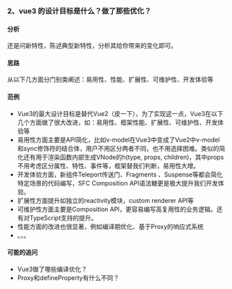 ### 2、vue3 的设计目标是什么？做了那些优化？
#### 分析
还是问新特性，陈述典型新特性，分析其给你带来的变化即可。

#### 思路
从以下几方面分门别类阐述：易用性、性能、扩展性、可维护性、开发体验等

#### 范例
- Vue3的最大设计目标是替代Vue2（皮一下），为了实现这一点，Vue3在以下几个方面做了很大改进，如：易用性、框架性能、扩展性、可维护性、开发体验等
- 易用性方面主要是API简化，比如v-model在Vue3中变成了Vue2中v-model和sync修饰符的结合体，用户不用区分两者不同，也不用选择困难。类似的简化还有用于渲染函数内部生成VNode的h(type, props, children)，其中props不用考虑区分属性、特性、事件等，框架替我们判断，易用性大增。
- 开发体验方面，新组件Teleport传送门、Fragments 、Suspense等都会简化特定场景的代码编写，SFC Composition API语法糖更是极大提升我们开发体验。
- 扩展性方面提升如独立的reactivity模块，custom renderer API等
- 可维护性方面主要是Composition API，更容易编写高复用性的业务逻辑。还有对TypeScript支持的提升。
- 性能方面的改进也很显著，例如编译期优化、基于Proxy的响应式系统
- 。。。


#### 可能的追问
- Vue3做了哪些编译优化？
- Proxy和defineProperty有什么不同？